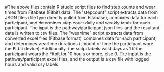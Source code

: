 #The above files contain R studio script files to find step counts and wear times from Fitabase (Fitbit) data. 
The "stepcount" script extracts data from JSON files (file type directly pulled from Fitabase), combines data for each participant, and determines step count daily and weekly totals for each participant. The input is the pathway/participant json files, and the resultant data is written to csv files. 
The "weartime" script extracts data from converted excel files (Fitbase format), combines data for each participant, and determines weartime durations (amount of time the participant wore the Fitbit device). Additionally, the script labels valid days as 1 if the participant wears the Fitbit for 10 hours or more, else 0.
  The input is the pathway/participant excel files, and the output is a csv file with logged hours and valid day labels. 
